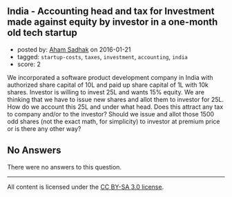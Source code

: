 ## India - Accounting head and tax for Investment made against equity by investor in a one-month old tech startup

- posted by: [Aham Sadhak](https://stackexchange.com/users/7683535/aham-sadhak) on 2016-01-21
- tagged: `startup-costs`, `taxes`, `investment`, `accounting`, `india`
- score: 2

<p>We incorporated a software product development company in India with authorized share capital of 10L and paid up share capital of 1L with 10k shares. Investor is willing to invest 25L and wants 15% equity. We are thinking that we have to issue new shares and allot them to investor for 25L.
How do we account this 25L and under what head. Does this attract any tax to company and/or to the investor? Should we issue and allot those 1500 odd shares (not the exact math, for simplicity) to investor at premium price or is there any other way? </p>


## No Answers

There were no answers to this question.


---

All content is licensed under the [CC BY-SA 3.0 license](https://creativecommons.org/licenses/by-sa/3.0/).
